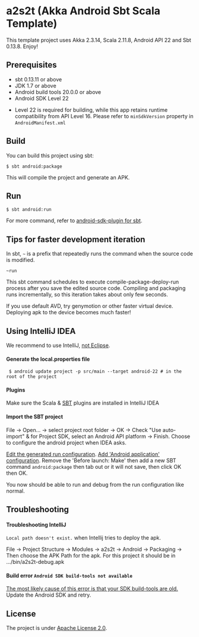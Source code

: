 # a2s2t (Akka Android Sbt Scala Template)

 This template project uses Akka 2.3.14, Scala 2.11.8, Android API 22 and Sbt 0.13.8. Enjoy!   


Prerequisites
-------------
* sbt 0.13.11 or above
* JDK 1.7 or above
* Android build tools 20.0.0 or above
* Android SDK Level 22
 - Level 22 is required for building, while this app retains runtime compatibility from API Level 16. Please refer to `minSdkVersion` property in `AndroidManifest.xml`

Build
-----
You can build this project using sbt:

    $ sbt android:package

This will compile the project and generate an APK.

Run
-----

    $ sbt android:run

For more command, refer to [android-sdk-plugin for sbt](https://github.com/pfn/android-sdk-plugin).

Tips for faster development iteration
-------------------------------------
In sbt, `~` is a prefix that repeatedly runs the command when the source code is modified.

    ~run
    
This sbt command schedules to execute compile-package-deploy-run process after you save the edited source code.
Compiling and packaging runs incrementally, so this iteration takes about only few seconds.

If you use default AVD, try genymotion or other faster virtual device. Deploying apk to the device becomes much faster!


Using IntelliJ IDEA
-------------------
We recommend to use IntelliJ, [not Eclipse](https://github.com/pfn/android-sdk-plugin#advanced-usage).

#### Generate the local.properties file

     $ android update project -p src/main --target android-22 # in the root of the project

#### Plugins

Make sure the Scala & [SBT](https://plugins.jetbrains.com/plugin/5007?pr=idea) plugins are installed in IntelliJ IDEA

#### Import the SBT project

File -> Open... -> select project root folder -> OK
-> Check "Use auto-import" & for Project SDK, select an Android API platform -> Finish. Choose to configure the
android project when IDEA asks.

[Edit the generated run configuration](https://www.jetbrains.com/idea/help/run-debug-configurations.html). [Add 'Android application' configuration](https://www.jetbrains.com/idea/help/run-debug-configuration-android-application.html). Remove the 'Before launch: Make' then add a new SBT command `android:package` then tab out or it
will not save, then click OK then OK.

You now should be able to run and debug from the run configuration like normal.

Troubleshooting
---------------

#### Troubleshooting IntelliJ

`Local path doesn't exist.` when Intellij tries to deploy the apk.

File -> Project Structure -> Modules -> a2s2t -> Android -> Packaging -> Then choose the APK Path for
the apk. For this project it should be in .../bin/a2s2t-debug.apk

#### Build error `Android SDK build-tools not available`
[The most likely cause of this error is that your SDK build-tools are old.](https://github.com/pfn/android-sdk-plugin/issues/13) Update the Android SDK and retry.

License
-------

The project is under [Apache License 2.0](https://tldrlegal.com/license/apache-license-2.0-\(apache-2.0\)#fulltext).
